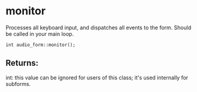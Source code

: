 # monitor
Processes all keyboard input, and dispatches all events to the form. Should be called in your main loop.

`int audio_form::monitor();`

## Returns:
int: this value can be ignored for users of this class; it's used internally for subforms.

